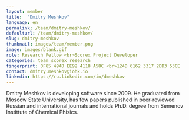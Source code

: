```yaml
---
layout: member
title:  "Dmitry Meshkov"
language: en
permalink: /team/dmitry-meshkov/
defaulturl: /team/dmitry-meshkov/
slug: dmitry-meshkov
thumbnail: images/team/member.png
image: images/blank.gif
role: Research Fellow <br>Scorex Project Developer
categories: team scorex research
fingerprint: 0F85 494D EE92 4118 A58C <br>124D 6162 3317 2DD3 53CE
contact: dmitry.meshkov@iohk.io
linkedin: https://ru.linkedin.com/in/dmeshkov
---
```

Dmitry Meshkov is developing software since 2009. He graduated from Moscow State University, has few papers published in peer-reviewed Russian and international journals and holds Ph.D. degree from Semenov Instittute of Chemical Phisics. 